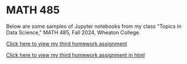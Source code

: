 # MATH 485
Below are some samples of Jupyter notebooks from my class "Topics in Data Science," MATH 485, Fall 2024, Wheaton College.

[Click here to view my third homework assignment](https://github.com/ebro1013/Portfolio/blob/main/Homework%203.ipynb)

[Click here to view my third homework assignment in html](https://github.com/ebro1013/Portfolio/blob/main/Homework%203.html)
